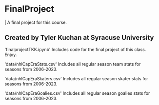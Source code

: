 # FinalProject
| A final project for this course.

## Created by Tyler Kuchan at Syracuse University

'finalprojectTKK.ipynb'
Includes code for the final project of this class. Enjoy.

'data/nhlCapEraStats.csv'
Includes all regular season team stats for seasons from 2006-2023.

'data/nhlCapEraSkaters.csv'
Includes all regular season skater stats for seasons from 2006-2023.

'data/nhlCapEraGoalies.csv'
Includes all regular season goalies stats for seasons from 2006-2023.